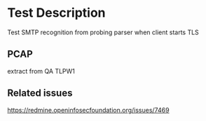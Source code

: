 # Test Description

Test SMTP recognition from probing parser when client starts TLS

## PCAP

extract from QA TLPW1

## Related issues

https://redmine.openinfosecfoundation.org/issues/7469
